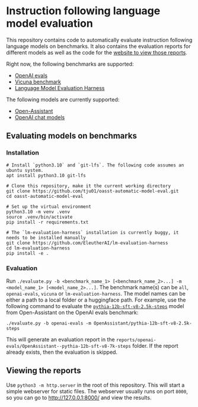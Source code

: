 # Instruction following language model evaluation

This repository contains code to automatically evaluate instruction following language models on benchmarks.
It also contains the evaluation reports for different models as well as the code for the [website to view those reports](https://tju01.github.io/oasst-automatic-model-eval/).

Right now, the following benchmarks are supported:
- [OpenAI evals](https://github.com/openai/evals)
- [Vicuna benchmark](https://lmsys.org/blog/2023-03-30-vicuna)
- [Language Model Evaluation Harness](https://github.com/EleutherAI/lm-evaluation-harness)

The following models are currently supported:
- [Open-Assistant](https://open-assistant.io)
- [OpenAI chat models](https://platform.openai.com/docs/models)

## Evaluating models on benchmarks

### Installation

```
# Install `python3.10` and `git-lfs`. The following code assumes an ubuntu system.
apt install python3.10 git-lfs

# Clone this repository, make it the current working directory
git clone https://github.com/tju01/oasst-automatic-model-eval.git
cd oasst-automatic-model-eval

# Set up the virtual environment
python3.10 -m venv .venv
source .venv/bin/activate
pip install -r requirements.txt

# The `lm-evaluation-harness` installation is currently buggy, it needs to be installed manually
git clone https://github.com/EleutherAI/lm-evaluation-harness
cd lm-evaluation-harness
pip install -e .
```

### Evaluation

Run `./evaluate.py -b <benchmark_name_1> [<benchmark_name_2>...] -m <model_name_1> [<model_name_2>...]`.
The benchmark name(s) can be `all`, `openai-evals`, `vicuna` or `lm-evaluation-harness`.
The model names can be either a path to a local folder or a huggingface path.
For example, use the following command to evaluate the [`pythia-12b-sft-v8-2.5k-steps`](https://huggingface.co/OpenAssistant/pythia-12b-sft-v8-2.5k-steps) model from Open-Assistant on the OpenAI evals benchmark:
```
./evaluate.py -b openai-evals -m OpenAssistant/pythia-12b-sft-v8-2.5k-steps
```
This will generate an evaluation report in the `reports/openai-evals/OpenAssistant--pythia-12b-sft-v8-7k-steps` folder.
If the report already exists, then the evaluation is skipped.

## Viewing the reports

Use `python3 -m http.server` in the root of this repository.
This will start a simple webserver for static files.
The webserver usually runs on port `8000`, so you can go to http://127.0.0.1:8000/ and view the results.
